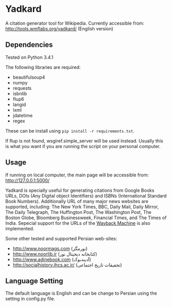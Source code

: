 # Yadkard

A citation generator tool for Wikipedia. Currently accessible from:
http://tools.wmflabs.org/yadkard/ (English version)

## Dependencies

Tested on Python 3.4.1

The following libraries are required:
* beautifulsoup4
* numpy
* requests
* isbnlib
* flup6
* langid
* lxml
* jdatetime
* regex

These can be install using `pip install -r requirements.txt`.

If flup is not found, wsgiref.simple_server will be used instead. Usually this is what you want if you are running the script on your personal computer.

## Usage

If running on local computer, the main page will be accessible from:
http://127.0.0.1:5000/

Yadkard is specially useful for generating citations from Google Books URLs, DOIs (Any Digital object Identifiers) and ISBNs (International Standard Book Numbers).
Additionally URL of many major news websites are supported, including:
The New York Times, BBC, Daily Mail, Daily Mirror, The Daily Telegraph, The Huffington Post, The Washington Post, The Boston Globe, Bloomberg Businessweek, Financial Times, and The Times of India. Sepecial support for the URLs of the [Wayback Machine](https://en.wikipedia.org/wiki/Wayback_Machine) is also implemented.

Some other tested and supported Persian web-sites:
* http://www.noormags.com (نورمگز)
* http://www.noorlib.ir (کتابخانه دیجیتال نور)
* http://www.adinebook.com (آدینه‌بوک)
* http://socialhistory.ihcs.ac.ir/ (تحقیقات تاریخ اجتماعی)

## Language Setting
The default language is English and can be change to Persian using the setting in config.py file.
